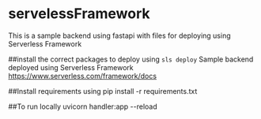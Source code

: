 # servelessFramework
This is a sample backend using fastapi with files for deploying using Serverless Framework

##install the correct packages to deploy using `sls deploy`
Sample backend deployed using Serverless Framework https://www.serverless.com/framework/docs

##Install requirements using
pip install -r requirements.txt

##To run locally
uvicorn handler:app --reload
